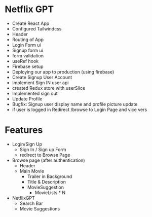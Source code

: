 # Netflix GPT

- Create React App
- Configured Tailwindcss
- Header
- Routing of App
- Login Form ui
- Signup form ui
- form validation
- useRef hook
- Firebase setup
- Deploying our app to  production (using firebase)
- Create Signup User Account 
- Implement Sign IN user api
- created Redux store with userSlice
- Implemented sign out
- Update Profile
- Bugfix: Signup user display name and profile picture update
- if user is logged in Redirect /browse to Login Page and vice vers



# Features
- Login/Sign Up
    - Sign In / Sign up Form
    - redirect to Browse Page
- Browse page (after authentication)
    - Header
    - Main Movie
        - Trailer in Background
        - Title & Description
        - MovieSuggestion
            - MovieLists * N
- NetflixGPT
    - Search Bar
    - Movie Suggestions